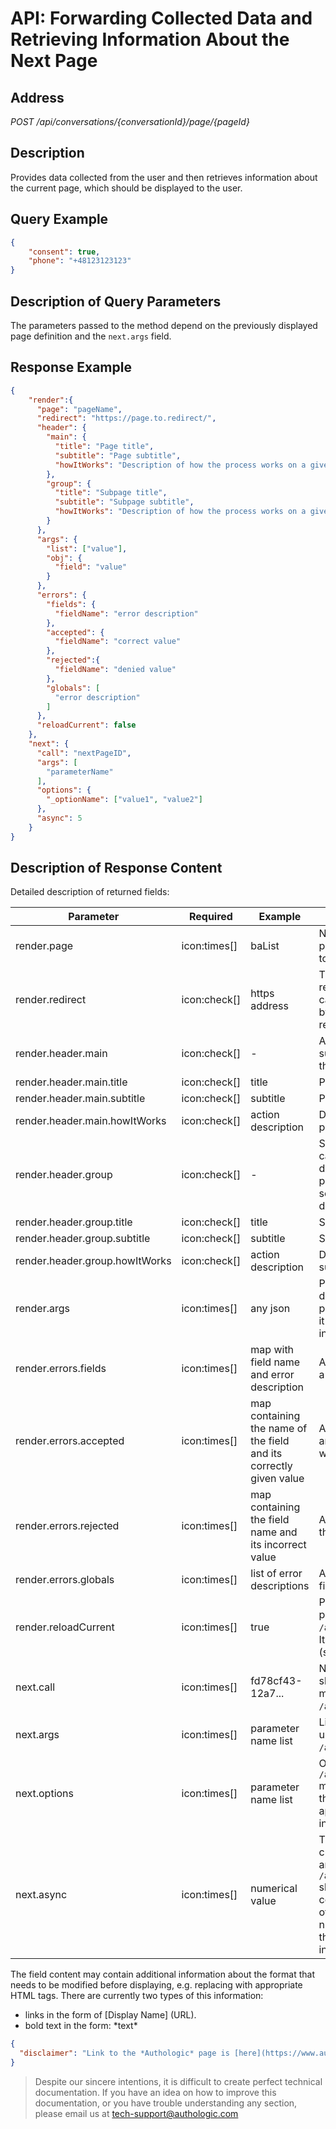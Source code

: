 # API: Forwarding Collected Data and Retrieving Information About the Next Page

## Address
*POST /api/conversations/{conversationId}/page/{pageId}*

## Description
Provides data collected from the user and then retrieves information about the current page, which should be displayed to the user.

## Query Example
<!--
title: "Example of data format when sending user data"
-->
```json
{
    "consent": true,
    "phone": "+48123123123"
}
```

## Description of Query Parameters 
The parameters passed to the method depend on the previously displayed page definition and the `next.args` field.

## Response Example

<!--
title: "Format of the response for advanced UI"
-->
```json
{
    "render":{
      "page": "pageName",
      "redirect": "https://page.to.redirect/",
      "header": {
        "main": {
          "title": "Page title",
          "subtitle": "Page subtitle",
          "howItWorks": "Description of how the process works on a given page"
        },
        "group": {
          "title": "Subpage title",
          "subtitle": "Subpage subtitle",
          "howItWorks": "Description of how the process works on a given subpage"
        }
      },
      "args": {
        "list": ["value"],
        "obj": {
          "field": "value"
        }
      },
      "errors": {
        "fields": {
          "fieldName": "error description"
        },
        "accepted": {
          "fieldName": "correct value"
        },
        "rejected":{
          "fieldName": "denied value"
        },
        "globals": [
          "error description"
        ]
      },
      "reloadCurrent": false
    },
    "next": {
      "call": "nextPageID",
      "args": [
        "parameterName"
      ],
      "options": {
        "_optionName": ["value1", "value2"]
      },
      "async": 5
    }
}
```

## Description of Response Content

Detailed description of returned fields:

| Parameter | Required | Example | Description |
| --------- | -------- | ------- | ----------- |
| render.page | icon:times[] | baList | Name of the page that should be shown. If it is not present, it means that the user should be redirected to the page specified in `render.redirect`. |
| render.redirect | icon:check[] | https address | The address of the page to which the user should be redirected in order to continue the process. In this case, subsequent pages, if needed, will be generated by Authologic. If `render.page` is not present, redirection is mandatory. |
| render.header.main | icon:check[] | - | A section that defines page descriptions, i.e. the title, subtitle and description of how the process works on the page |
| render.header.main.title | icon:check[] | title | Page title |
| render.header.main.subtitle | icon:check[] | subtitle | Page subtitle |
| render.header.main.howItWorks | icon:check[] | action description | Description of how the process works on a given page |
| render.header.group | icon:check[] | - | Section defining subpage descriptions. A subpage can be defined, for example, when we have grouped data to present, where an additional sub-selection is possible for the selected element. An example of a section defining a subpage can be seen in the description of strategy [public:bn](../strategies/public-bn.md) |
| render.header.group.title | icon:check[] | title | Subpage title |
| render.header.group.subtitle | icon:check[] | subtitle | Subpage subtitle |
| render.header.group.howItWorks | icon:check[] | action description | Description of how the process works on a given subpage |
| render.args | icon:times[] | any json | Parameters necessary to display a given page, depending on a specific page. For example, for a page with a list of banks to choose from by the user, it will be a structure containing, among other things, information about available banks. |
| render.errors.fields | icon:times[] | map with field name and error description | A map specifying incorrectly entered form fields and a description of the associated error. |
| render.errors.accepted | icon:times[] | map containing the name of the field and its correctly given value | A map that specifies correctly entered form fields and the value of this field. For example, for a page with validation errors, but the values are also correct. |
| render.errors.rejected | icon:times[] | map containing the field name and its incorrect value | A map specifying incorrectly entered form fields and the value of this field. |
| render.errors.globals | icon:times[] | list of error descriptions | A list containing errors not related to specific form fields. |
| render.reloadCurrent | icon:times[] | true | Parameter informing that information about the next page should be obtained by calling the method `GET /api/conversations/{conversationId}/page/current`. It is used when the page is updated asynchronously (see `async` below). |
| next.call | icon:times[] | fd78cf43-12a7... | Name of the page to which the user information should be submitted. Information is sent via the method `POST /api/conversations/{conversationId}/page/{pageId}`. |
| next.args | icon:times[] | parameter name list | List of parameters that should be collected from the user and sent via the method `POST /api/conversations/{conversationId}/page/{pageId}`. |
| next.options | icon:times[] | parameter name list | Optional parameters that can be sent via the `POST /api/conversations/{conversationId}/page/{pageId}`  method instead of the required parameters defined in the `next.args` list. A detailed description and application of the optional parameters can be found in the description of the definition of specific pages. |
| next.async | icon:times[] | numerical value | The occurrence of this parameter informs that the current page should remain displayed for the user, and at the same time the method `POST /api/conversations/{conversationId}/page/{pageId}` should be called periodically with the page identifier contained in `next.call`. This option is used in all kinds of expectations for the end of the process. The numeric value of the `next.async` parameter specifies the minimum time in seconds between each invocation of the method. |

The field content may contain additional information about the format that needs to be modified before displaying, e.g. 
replacing with appropriate HTML tags. There are currently two types of this information:
- links in the form of [Display Name] (URL).
- bold text in the form: \*text*

<!--
title: "Example of text with formatting"
-->
```json
{
  "disclaimer": "Link to the *Authologic* page is [here](https://www.authologic.com)"
}
```

<!-- theme: info -->
>
> Despite our sincere intentions, it is difficult to create perfect technical documentation.
> If you have an idea on how to improve this documentation, or you have trouble understanding any section,
> please email us at tech-support@authologic.com
